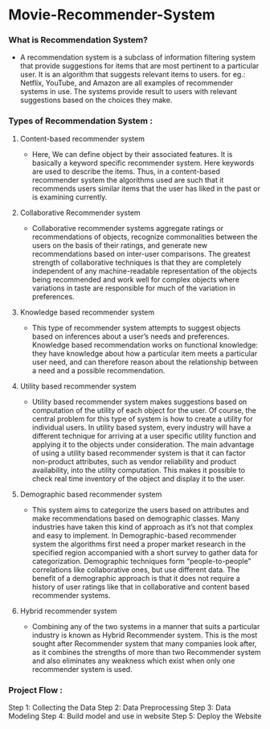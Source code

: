 # Movie-Recommender-System

### What is Recommendation System?

- A recommendation system is a subclass of information filtering system that provide suggestions for items that are most pertinent to a particular user.
It is an algorithm that suggests relevant items to users.
for eg.:
    Netflix, YouTube, and Amazon are all examples of recommender systems in use. The systems provide result to users with relevant suggestions based on the choices they make.

### Types of Recommendation System :

1) Content-based recommender system
    - Here, We can define object by their associated features. It is basically a keyword specific recommender system. Here keywords are used to describe the items. Thus, in a content-based recommender system the algorithms used are such that it recommends users similar items that the user has liked in the past or is examining currently.


2) Collaborative Recommender system
    - Collaborative recommender systems aggregate ratings or recommendations of objects, recognize commonalities between the users on the basis of their ratings, and generate new recommendations based on inter-user comparisons. The greatest strength of collaborative techniques is that they are completely independent of any machine-readable representation of the objects being recommended and work well for complex objects where variations in taste are responsible for much of the variation in preferences.

3) Knowledge based recommender system
    - This type of recommender system attempts to suggest objects based on inferences about a user’s needs and preferences. Knowledge based recommendation works on functional knowledge: they have knowledge about how a particular item meets a particular user need, and can therefore reason about the relationship between a need and a possible recommendation.

4) Utility based recommender system
    - Utility based recommender system makes suggestions based on computation of the utility of each object for the user. Of course, the central problem for this type of system is how to create a utility for individual users. In utility based system, every industry will have a different technique for arriving at a user specific utility function and applying it to the objects under consideration. The main advantage of using a utility based recommender system is that it can factor non-product attributes, such as vendor reliability and product availability, into the utility computation. This makes it possible to check real time inventory of the object and display it to the user.

5) Demographic based recommender system
    - This system aims to categorize the users based on attributes and make recommendations based on demographic classes. Many industries have taken this kind of approach as it’s not that complex and easy to implement. In Demographic-based recommender system the algorithms first need a proper market research in the specified region accompanied with a short survey to gather data for categorization. Demographic techniques form “people-to-people” correlations like collaborative ones, but use different data. The benefit of a demographic approach is that it does not require a history of user ratings like that in collaborative and content based recommender systems.

6) Hybrid recommender system
    - Combining any of the two systems in a manner that suits a particular industry is known as Hybrid Recommender system. This is the most sought after Recommender system that many companies look after, as it combines the strengths of more than two Recommender system and also eliminates any weakness which exist when only one recommender system is used.
    
### Project Flow :

Step 1: Collecting the Data
Step 2: Data Preprocessing 
Step 3: Data Modeling
Step 4: Build model and use in website
Step 5: Deploy the Website
